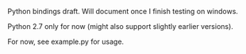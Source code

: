 Python bindings draft. Will document once I finish testing on windows.

Python 2.7 only for now (might also support slightly earlier versions).

For now, see example.py for usage.
